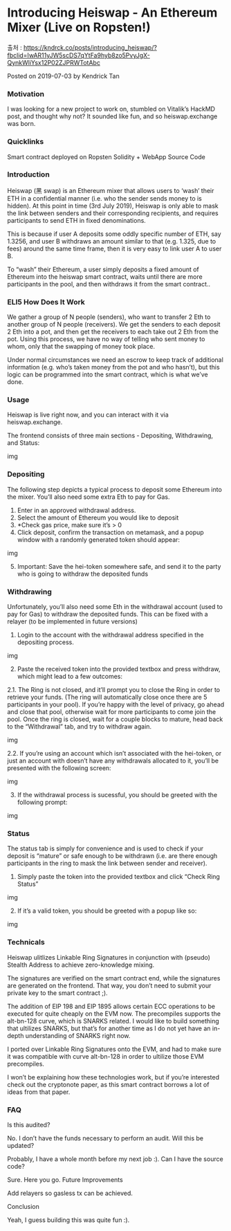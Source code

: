 # Introducing Heiswap - An Ethereum Mixer (Live on Ropsten!)

출처 : https://kndrck.co/posts/introducing_heiswap/?fbclid=IwAR11yJW5scDS7qYtFa9hyb8zo5PvyJgX-QynkWliYsx12P02ZJPRWTotAbc

Posted on 2019-07-03 by Kendrick Tan

### Motivation

I was looking for a new project to work on, stumbled on Vitalik’s HackMD post, and thought why not? It sounded like fun, and so heiswap.exchange was born.

### Quicklinks

Smart contract deployed on Ropsten
Solidity + WebApp Source Code

### Introduction

Heiswap (黑 swap) is an Ethereum mixer that allows users to ‘wash’ their ETH in a confidential manner (i.e. who the sender sends money to is hidden). At this point in time (3rd July 2019), Heiswap is only able to mask the link between senders and their corresponding recipients, and requires participants to send ETH in fixed denominations.

This is because if user A deposits some oddly specific number of ETH, say 1.3256, and user B withdraws an amount similar to that (e.g. 1.325, due to fees) around the same time frame, then it is very easy to link user A to user B.

To “wash” their Ethereum, a user simply deposits a fixed amount of Ethereum into the heiswap smart contract, waits until there are more participants in the pool, and then withdraws it from the smart contract..

### ELI5 How Does It Work

We gather a group of N people (senders), who want to transfer 2 Eth to another group of N people (receivers). We get the senders to each deposit 2 Eth into a pot, and then get the receivers to each take out 2 Eth from the pot. Using this process, we have no way of telling who sent money to whom, only that the swapping of money took place.

Under normal circumstances we need an escrow to keep track of additional information (e.g. who’s taken money from the pot and who hasn’t), but this logic can be programmed into the smart contract, which is what we’ve done.

### Usage

Heiswap is live right now, and you can interact with it via heiswap.exchange.

The frontend consists of three main sections - Depositing, Withdrawing, and Status:

img 

### Depositing

The following step depicts a typical process to deposit some Ethereum into the mixer. You’ll also need some extra Eth to pay for Gas.

1. Enter in an approved withdrawal address.
2. Select the amount of Ethereum you would like to deposit
3. *Check gas price, make sure it’s > 0
4. Click deposit, confirm the transaction on metamask, and a popup window with a randomly generated token should appear:

img 

5. Important: Save the hei-token somewhere safe, and send it to the party who is going to withdraw the deposited funds

### Withdrawing

Unfortunately, you’ll also need some Eth in the withdrawal account (used to pay for Gas) to withdraw the deposited funds. This can be fixed with a relayer (to be implemented in future versions)

1. Login to the account with the withdrawal address specified in the depositing process.

img

2. Paste the received token into the provided textbox and press withdraw, which might lead to a few outcomes:

2.1. The Ring is not closed, and it’ll prompt you to close the Ring in order to retrieve your funds. (The ring will automatically close once there are 5 participants in your pool). If you’re happy with the level of privacy, go ahead and close that pool, otherwise wait for more participants to come join the pool. Once the ring is closed, wait for a couple blocks to mature, head back to the “Withdrawal” tab, and try to withdraw again.

img 

2.2. If you’re using an account which isn’t associated with the hei-token, or just an account with doesn’t have any withdrawals allocated to it, you’ll be presented with the following screen:

img

3. If the withdrawal process is sucessful, you should be greeted with the following prompt:

img 

### Status

The status tab is simply for convenience and is used to check if your deposit is “mature” or safe enough to be withdrawn (i.e. are there enough participants in the ring to mask the link between sender and receiver).

1. Simply paste the token into the provided textbox and click “Check Ring Status”

img

2. If it’s a valid token, you should be greeted with a popup like so:

img

### Technicals

Heiswap ulitlizes Linkable Ring Signatures in conjunction with (pseudo) Stealth Address to achieve zero-knowledge mixing.

The signatures are verified on the smart contract end, while the signatures are generated on the frontend. That way, you don’t need to submit your private key to the smart contract ;).

The addition of EIP 198 and EIP 1895 allows certain ECC operations to be executed for quite cheaply on the EVM now. The precompiles supports the alt-bn-128 curve, which is SNARKS related. I would like to build something that ultilizes SNARKS, but that’s for another time as I do not yet have an in-depth understanding of SNARKS right now.

I ported over Linkable Ring Signatures onto the EVM, and had to make sure it was compatible with curve alt-bn-128 in order to ultilize those EVM precompiles.

I won’t be explaining how these technologies work, but if you’re interested check out the cryptonote paper, as this smart contract borrows a lot of ideas from that paper.

### FAQ

Is this audited?

No. I don’t have the funds necessary to perform an audit.
Will this be updated?

Probably, I have a whole month before my next job :).
Can I have the source code?

Sure. Here you go.
Future Improvements

Add relayers so gasless tx can be achieved.

Conclusion

Yeah, I guess building this was quite fun :).